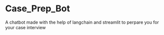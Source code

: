 # Case_Prep_Bot
A chatbot made with the help of langchain and streamlit to perpare you for your case interview
